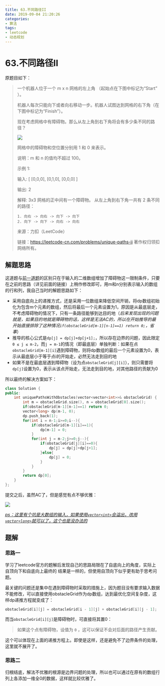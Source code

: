 ```yaml
---
title: 63.不同路径II
date: 2019-09-04 21:20:26
categories:
- 算法
tags:
- leetcode
- 动态规划
---
```


# 63.不同路径II

原题目如下：

> 一个机器人位于一个 m x n 网格的左上角 （起始点在下图中标记为“Start” ）。
>
> 机器人每次只能向下或者向右移动一步。机器人试图达到网格的右下角（在下图中标记为“Finish”）。
>
> 现在考虑网格中有障碍物。那么从左上角到右下角将会有多少条不同的路径？
>
> ![](https://assets.leetcode-cn.com/aliyun-lc-upload/uploads/2018/10/22/robot_maze.png)
>
> 网格中的障碍物和空位置分别用 1 和 0 来表示。
>
> 说明：m 和 n 的值均不超过 100。
>
> 示例 1:
>
> 输入:
> [
>   [0,0,0],
>   [0,1,0],
>   [0,0,0]
> ]
>
> 输出: 2
>
> 解释:
> 3x3 网格的正中间有一个障碍物。
> 从左上角到右下角一共有 2 条不同的路径：
>
> ```
> 1. 向右 -> 向右 -> 向下 -> 向下
> 2. 向下 -> 向下 -> 向右 -> 向右
> ```
>
> 
>
> 来源：力扣（LeetCode）
>
> 链接：https://leetcode-cn.com/problems/unique-paths-ii
> 著作权归领扣网络所有。



## 解题思路

这道题与[前一道题](https://chph.xyz/2019/09/04/62-不同路径/)的区别只在于输入的二维数组增加了障碍物这一限制条件，只要在之前的思路（详见前面的链接）上稍作修改即可，用m和n分别表示输入的数组的行和列，我自己当时的解题思路如下：

- 采用自底向上的递推方式，还是采用一位数组来降低空间开销，将dp数组初始化为包含m个元素的数组，然后将最后一个元素设置为1，原因是从最底层走，不考虑障碍物的情况下，只有一条路径能够到达目的地（*后来发现出现的问题就是，如果目的地就是障碍物的话，这样是无法AC的，所以在开始推导的最开始直接排除了这种情况`if(obstacleGrid[m-1][n-1]==1) return 0;`，省事*）
- 推导的核心公式是`dp[j] = dp[j]+dp[j+1];`，所以存在边界的问题，因此限定`0 ≤ j ≤ m-2`，而`j = m-1`的情况（即最底层）单独判断：如果在点`obstacleGrid[m-1][i]`遇到障碍物，则将dp数组的最后一个元素设置为0，表示从最底层小于等于点i的开始走，必然无法走到目的地
- 如果不是在最底层遇到障碍物（设为点`obstacleGrid[j][i]`），则只需要将`dp[j]`设置为0，表示从该点开始走，无法走到目的地，对其他路径的贡献为0

所以最终的解决方案如下：

```cpp
class Solution {
public:
    int uniquePathsWithObstacles(vector<vector<int>>& obstacleGrid) {
        int m = obstacleGrid.size(), n = obstacleGrid[0].size();
        if(obstacleGrid[m-1][n-1]==1) return 0;
        vector<long> dp(m-1, 0);
        dp.push_back(1);
        for(int i = n-1;i>=0;i--){
            if(obstacleGrid[m-1][i]==1){
                dp[m-1] = 0;
            }
            for(int j = m-2;j>=0;j--){
                if(obstacleGrid[j][i]==0){
                    dp[j] = dp[j]+dp[j+1];
                }else{
                    dp[j] = 0;
                }
            }
        }
        return dp[0];
    }
};
```

提交之后，虽然AC了，但是感觉有点不够优雅：

![](https://i.loli.net/2019/09/04/3RYpKZCPfHU4bDE.png)

<u>*ps：这里有个坑是大数组的输入，如果使用`vector<int>`会溢出，改用`vector<long>`就可以了，这个也是没办法的*</u>



## 题解

### 思路一

学习了leetcode官方的题解后发现自己的思路局限在了自底向上的角度，实际上自顶向下和自底向上最终的 结果是一样的，但使用自顶向下似乎更有助于思考问题。

最关键的问题还是集中在遇到障碍物时采取的措施上，因为题目没有要求输入数据不能修改，可以直接使用obstacleGrid作为dp数组，达到最优化空间复杂度，这样dp递推方程就变成了：

```cpp
obstacleGrid[i][j] = obstacleGrid[i - 1][j] + obstacleGrid[i][j - 1];
```

而当`obstacleGrid[i][j]`是障碍物时，可直接将其置0：

> 如果这个点有障碍物，设值为 `0` ，这可以保证不会对后面的路径产生贡献。

这个可以体现在上面的递推方程上。即使是这样，还是避免不了边界条件的处理，这里就不展开了。

### 思路二

归根结底，解法不优雅的根源是边界问题的处理，所以也可以通过在原有的数组行列上各添加一维全0的数据，这样就比较优雅了。